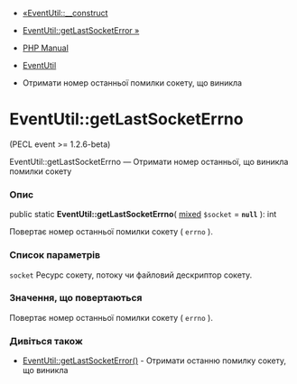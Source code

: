- [«EventUtil::\_\_construct](eventutil.construct.md)
- [EventUtil::getLastSocketError »](eventutil.getlastsocketerror.md)

- [PHP Manual](index.md)
- [EventUtil](class.eventutil.md)
- Отримати номер останньої помилки сокету, що виникла

# EventUtil::getLastSocketErrno

(PECL event \>= 1.2.6-beta)

EventUtil::getLastSocketErrno — Отримати номер останньої, що виникла
помилки сокету

### Опис

public static **EventUtil::getLastSocketErrno**(
[mixed](language.types.declarations.md#language.types.declarations.mixed)
`$socket` = **`null`** ): int

Повертає номер останньої помилки сокету ( `errno` ).

### Список параметрів

`socket`
Ресурс сокету, потоку чи файловий дескриптор сокету.

### Значення, що повертаються

Повертає номер останньої помилки сокету ( `errno` ).

### Дивіться також

- [EventUtil::getLastSocketError()](eventutil.getlastsocketerror.md) -
Отримати останню помилку сокету, що виникла
